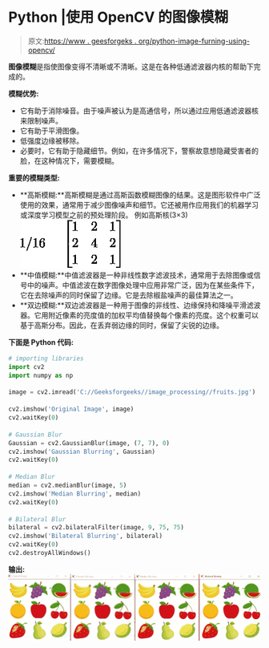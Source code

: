 # Python |使用 OpenCV 的图像模糊

> 原文:[https://www . geesforgeks . org/python-image-furning-using-opencv/](https://www.geeksforgeeks.org/python-image-blurring-using-opencv/)

**图像模糊**是指使图像变得不清晰或不清晰。这是在各种低通滤波器内核的帮助下完成的。

**模糊优势:**

*   它有助于消除噪音。由于噪声被认为是高通信号，所以通过应用低通滤波器核来限制噪声。
*   它有助于平滑图像。
*   低强度边缘被移除。
*   必要时，它有助于隐藏细节。例如，在许多情况下，警察故意想隐藏受害者的脸，在这种情况下，需要模糊。

**重要的模糊类型:**

*   **高斯模糊:**高斯模糊是通过高斯函数模糊图像的结果。这是图形软件中广泛使用的效果，通常用于减少图像噪声和细节。它还被用作应用我们的机器学习或深度学习模型之前的预处理阶段。
    例如高斯核(3×3)
    ![  1/16 \quad \begin{bmatrix} 1 & 2 & 1 \\ 2 & 4 & 2\\ 1 & 2 & 1 \\  \end{bmatrix}  ](img/d9dd5cbec9ca60a8904813b709baf5c4.png "Rendered by QuickLaTeX.com")
*   **中值模糊:**中值滤波器是一种非线性数字滤波技术，通常用于去除图像或信号中的噪声。中值滤波在数字图像处理中应用非常广泛，因为在某些条件下，它在去除噪声的同时保留了边缘。它是去除椒盐噪声的最佳算法之一。
*   **双边模糊:**双边滤波器是一种用于图像的非线性、边缘保持和降噪平滑滤波器。它用附近像素的亮度值的加权平均值替换每个像素的亮度。这个权重可以基于高斯分布。因此，在丢弃弱边缘的同时，保留了尖锐的边缘。

**下面是 Python 代码:**

```py
# importing libraries
import cv2
import numpy as np

image = cv2.imread('C://Geeksforgeeks//image_processing//fruits.jpg')

cv2.imshow('Original Image', image)
cv2.waitKey(0)

# Gaussian Blur
Gaussian = cv2.GaussianBlur(image, (7, 7), 0)
cv2.imshow('Gaussian Blurring', Gaussian)
cv2.waitKey(0)

# Median Blur
median = cv2.medianBlur(image, 5)
cv2.imshow('Median Blurring', median)
cv2.waitKey(0)

# Bilateral Blur
bilateral = cv2.bilateralFilter(image, 9, 75, 75)
cv2.imshow('Bilateral Blurring', bilateral)
cv2.waitKey(0)
cv2.destroyAllWindows()
```

**输出:**
![](img/c5c3c540052665f59509ba14743537a2.png)